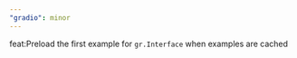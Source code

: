 ```yaml
---
"gradio": minor
---
```


feat:Preload the first example for `gr.Interface` when examples are cached
